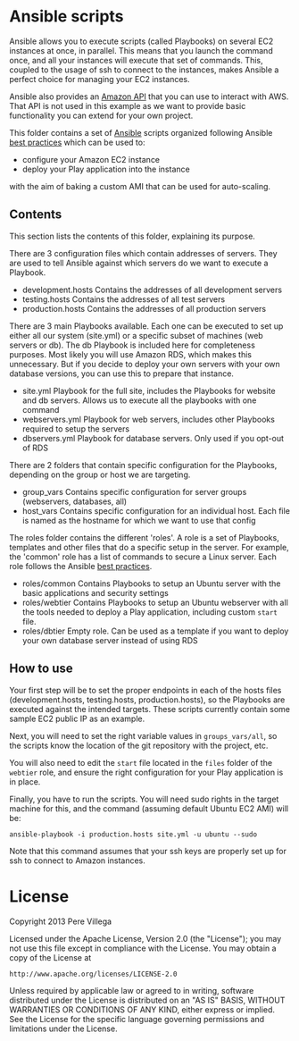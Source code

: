 # Ansible scripts

Ansible allows you to execute scripts (called Playbooks) on several EC2 instances at once, in parallel. This means that you launch the command once, and all your instances will execute that set of commands. This, coupled to the usage of ssh to connect to the instances, makes Ansible a perfect choice for managing your EC2 instances.

Ansible also provides an [Amazon API](ansible.cc/docs/amazon_web_services.html) that you can use to interact with AWS. That API is not used in this example as we want to provide basic functionality you can extend for your own project. 

This folder contains a set of [Ansible](http://ansible.cc/docs/) scripts organized following Ansible [best practices](http://ansible.cc/docs/bestpractices.html) which can be used to:

* configure your Amazon EC2 instance
* deploy your Play application into the instance

with the aim of baking a custom AMI that can be used for auto-scaling.


## Contents

This section lists the contents of this folder, explaining its purpose.

There are 3 configuration files which contain addresses of servers. They are used to tell Ansible against which servers do we want to execute a Playbook.

* development.hosts             Contains the addresses of all development servers
* testing.hosts                 Contains the addresses of all test servers
* production.hosts              Contains the addresses of all production servers

There are 3 main Playbooks available. Each one can be executed to set up either all our system (site.yml) or a specific subset of machines (web servers or db). The db Playbook is included here for completeness purposes. Most likely you will use Amazon RDS, which makes this unnecessary. But if you decide to deploy your own servers with your own database versions, you can use this to prepare that instance.

* site.yml			Playbook for the full site, includes the Playbooks for website and db servers. Allows us to execute all the playbooks with one command
* webservers.yml		Playbook for web servers, includes other Playbooks required to setup the servers	
* dbservers.yml			Playbook for database servers. Only used if you opt-out of RDS

There are 2 folders that contain specific configuration for the Playbooks, depending on the group or host we are targeting.

* group_vars                    Contains specific configuration for server groups (webservers, databases, all)
* host_vars                     Contains specific configuration for an individual host. Each file is named as the hostname for which we want to use that config

The roles folder contains the different 'roles'. A role is a set of Playbooks, templates and other files that do a specific setup in the server. For example, the 'common' role has a list of commands to secure a Linux server. Each role follows the Ansible [best practices](http://ansible.cc/docs/bestpractices.html).

* roles/common                  Contains Playbooks to setup an Ubuntu server with the basic applications and security settings
* roles/webtier                 Contains Playbooks to setup an Ubuntu webserver with all the tools needed to deploy a Play application, including custom `start` file.
* roles/dbtier                  Empty role. Can be used as a template if you want to deploy your own database server instead of using RDS

## How to use

Your first step will be to set the proper endpoints in each of the hosts files (development.hosts, testing.hosts, production.hosts), so the Playbooks are executed against the intended targets. These scripts currently contain some sample EC2 public IP as an example.

Next, you will need to set the right variable values in `groups_vars/all`, so the scripts know the location of the git repository with the project, etc.

You will also need to edit the `start` file located in the `files` folder of the `webtier` role, and ensure the right configuration for your Play application is in place. 

Finally, you have to run the scripts. You will need sudo rights in the target machine for this, and the command (assuming default Ubuntu EC2 AMI) will be:

    ansible-playbook -i production.hosts site.yml -u ubuntu --sudo

Note that this command assumes that your ssh keys are properly set up for ssh to connect to Amazon instances.


# License

Copyright 2013 Pere Villega

Licensed under the Apache License, Version 2.0 (the "License");
you may not use this file except in compliance with the License.
You may obtain a copy of the License at

    http://www.apache.org/licenses/LICENSE-2.0

Unless required by applicable law or agreed to in writing, software
distributed under the License is distributed on an "AS IS" BASIS,
WITHOUT WARRANTIES OR CONDITIONS OF ANY KIND, either express or implied.
See the License for the specific language governing permissions and
limitations under the License.




